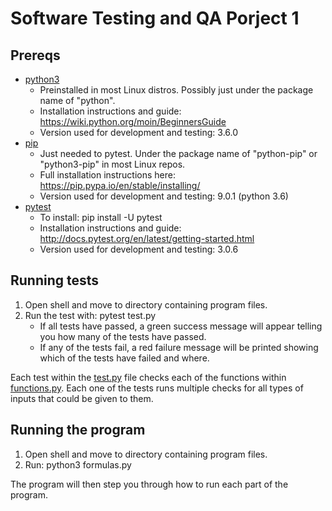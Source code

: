 # Software Testing and QA Porject 1

## Prereqs

* [python3](https://www.python.org/)
	* Preinstalled in most Linux distros. Possibly just under the package name of "python".
	* Installation instructions and guide: https://wiki.python.org/moin/BeginnersGuide
	* Version used for development and testing: 3.6.0
* [pip](https://pypi.python.org/pypi/pip)
	* Just needed to pytest. Under the package name of "python-pip" or "python3-pip" in most Linux repos.
	* Full installation instructions here: https://pip.pypa.io/en/stable/installing/
	* Version used for development and testing: 9.0.1 (python 3.6)
* [pytest](http://docs.pytest.org/en/latest/)
	* To install: pip install -U pytest
	* Installation instructions and guide: http://docs.pytest.org/en/latest/getting-started.html
	* Version used for development and testing: 3.0.6

## Running tests

1. Open shell and move to directory containing program files.
2. Run the test with: pytest test.py
	* If all tests have passed, a green success message will appear telling you how many of the tests have passed.
	* If any of the tests fail, a red failure message will be printed showing which of the tests have failed and where.

Each test within the [test.py](https://github.com/MSUSoftwareQA/Software-QA-Proj1/blob/master/test.py) file checks each of the functions within [functions.py](https://github.com/MSUSoftwareQA/Software-QA-Proj1/blob/master/functions.py). Each one of the tests runs multiple checks for all types of inputs that could be given to them.

## Running the program

1. Open shell and move to directory containing program files.
2. Run: python3 formulas.py

The program will then step you through how to run each part of the program.
